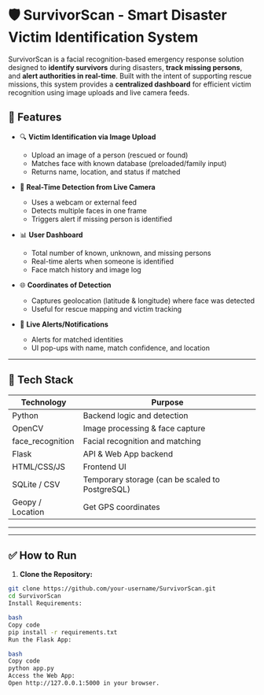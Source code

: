 # 🛡️ SurvivorScan - Smart Disaster Victim Identification System

SurvivorScan is a facial recognition-based emergency response solution designed to **identify survivors** during disasters, **track missing persons**, and **alert authorities in real-time**. Built with the intent of supporting rescue missions, this system provides a **centralized dashboard** for efficient victim recognition using image uploads and live camera feeds.

## 🚀 Features

- 🔍 **Victim Identification via Image Upload**
  - Upload an image of a person (rescued or found)
  - Matches face with known database (preloaded/family input)
  - Returns name, location, and status if matched

- 📸 **Real-Time Detection from Live Camera**
  - Uses a webcam or external feed
  - Detects multiple faces in one frame
  - Triggers alert if missing person is identified

- 📊 **User Dashboard**
  - Total number of known, unknown, and missing persons
  - Real-time alerts when someone is identified
  - Face match history and image log

- 🌐 **Coordinates of Detection**
  - Captures geolocation (latitude & longitude) where face was detected
  - Useful for rescue mapping and victim tracking

- 🔔 **Live Alerts/Notifications**
  - Alerts for matched identities
  - UI pop-ups with name, match confidence, and location

---

## 🧠 Tech Stack

| Technology       | Purpose                         |
|------------------|----------------------------------|
| Python           | Backend logic and detection     |
| OpenCV           | Image processing & face capture |
| face_recognition | Facial recognition and matching |
| Flask            | API & Web App backend           |
| HTML/CSS/JS      | Frontend UI                     |
| SQLite / CSV     | Temporary storage (can be scaled to PostgreSQL) |
| Geopy / Location | Get GPS coordinates             |

---

---

## ✅ How to Run

1. **Clone the Repository:**

```bash
git clone https://github.com/your-username/SurvivorScan.git
cd SurvivorScan
Install Requirements:

bash
Copy code
pip install -r requirements.txt
Run the Flask App:

bash
Copy code
python app.py
Access the Web App:
Open http://127.0.0.1:5000 in your browser.

